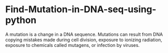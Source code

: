 # Find-Mutation-in-DNA-seq-using-python
A mutation is a change in a DNA sequence. Mutations can result from DNA copying mistakes made during cell division, exposure to ionizing radiation, exposure to chemicals called mutagens, or infection by viruses.
